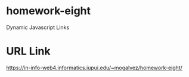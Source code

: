 # homework-eight

Dynamic Javascript Links

# URL Link

https://in-info-web4.informatics.iupui.edu/~mogalvez/homework-eight/
